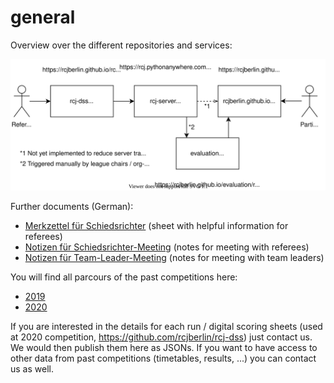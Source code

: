 # general

Overview over the different repositories and services:

![Structure of rcjberlin](./docs/structure_rcj_berlin.svg)

Further documents (German):
* [Merkzettel für Schiedsrichter](./merkzettel/merkzettel.md) (sheet with helpful information for referees)
* [Notizen für Schiedsrichter-Meeting](./meeting_referees.md) (notes for meeting with referees)
* [Notizen für Team-Leader-Meeting](./meeting_teamleaders.md) (notes for meeting with team leaders)

You will find all parcours of the past competitions here:
* [2019](./parcours/2019)
* [2020](./parcours/2020)

If you are interested in the details for each run / digital scoring sheets (used at 2020 competition, https://github.com/rcjberlin/rcj-dss) just contact us.
We would then publish them here as JSONs.
If you want to have access to other data from past competitions (timetables, results, ...) you can contact us as well.
